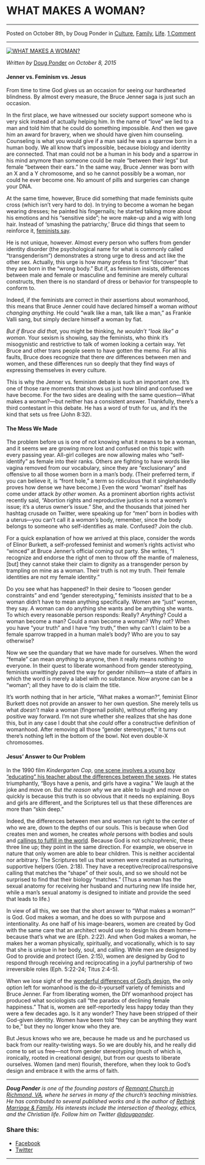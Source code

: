 WHAT MAKES A WOMAN?
===================

* * *

Posted on October 8th, by Doug Ponder in [Culture](http://www.remnantresource.org/category/culture/), [Family](http://www.remnantresource.org/category/family/), [Life](http://www.remnantresource.org/category/life/). [1 Comment](http://www.remnantresource.org/what-makes-a-woman/#comments)

* * *

[![WHAT MAKES A WOMAN?](http://www.remnantresource.org/wp-content/uploads/2015/10/what-makes-a-woman-700x500.jpg)](http://www.remnantresource.org/wp-content/uploads/2015/10/what-makes-a-woman.jpg)  

_Written by_ [Doug Ponder](http://www.remnantresource.org/author/doug-ponder/ "Posts by Doug Ponder") _on October 8, 2015_

#### **Jenner vs. Feminism vs. Jesus**

From time to time God gives us an occasion for seeing our hardhearted blindness. By almost every measure, the Bruce Jenner saga is just such an occasion.

In the first place, we have witnessed our society support someone who is very sick instead of actually helping him. In the name of “love” we lied to a man and told him that he could do something impossible. And then we gave him an award for bravery, when we should have given him counseling. Counseling is what you would give if a man said he was a sparrow born in a human body. We all know that’s impossible, because biology and identity are connected. That man could not be a human in his body and a sparrow in his mind anymore than someone could be male “between their legs” but female “between their ears.” In the same way, Bruce Jenner was born with an X and a Y chromosome, and so he cannot possibly be a woman, nor could he ever become one. No amount of pills and surgeries can change your DNA.

At the same time, however, Bruce did something that made feminists quite cross (which isn’t very hard to do). In trying to become a woman he began wearing dresses; he painted his fingernails; he started talking more about his emotions and his “sensitive side”; he wore make-up and a wig with long hair. Instead of ‘smashing the patriarchy,’ Bruce did things that seem to reinforce it, [feminists say](http://www.nytimes.com/2015/06/07/opinion/sunday/what-makes-a-woman.html?_r=0).

He is not unique, however. Almost every person who suffers from gender identity disorder (the psychological name for what is commonly called “transgenderism”) demonstrates a strong urge to dress and act like the other sex. Actually, this urge is how many profess to first “discover” that they are born in the “wrong body.” But if, as feminism insists, differences between male and female or masculine and feminine are merely cultural constructs, then there is no standard of dress or behavior for transpeople to conform to.

Indeed, if the feminists are correct in their assertions about womanhood, this means that Bruce Jenner could have declared himself a woman _without changing anything_. He could “walk like a man, talk like a man,” as Frankie Valli sang, but simply declare himself a woman by fiat.

_But if Bruce did that_, you might be thinking, _he wouldn’t “look like” a woman_. Your sexism is showing, say the feminists, who think it’s misogynistic and restrictive to talk of women looking a certain way. Yet Bruce and other trans people seem to have gotten the memo. For all his faults, Bruce does recognize that there _are_ differences between men and women, and these differences run so deeply that they find ways of expressing themselves in every culture.

This is why the Jenner vs. feminism debate is such an important one. It’s one of those rare moments that shows us just how blind and confused we have become. For the two sides are dealing with the same question—What makes a woman?—but neither has a consistent answer. Thankfully, there’s a third contestant in this debate. He has a word of truth for us, and it’s the kind that sets us free (John 8:32).

#### **The Mess We Made**

The problem before us is one of not knowing what it means to be a woman, and it seems we are growing more lost and confused on this topic with every passing year. All-girl colleges are now allowing males who “self-identify” as female into their ranks. Others are fighting to have words like vagina removed from our vocabulary, since they are “exclusionary” and offensive to all those women born in a man’s body. (Their preferred term, if you can believe it, is “front hole,” a term so ridiculous that it singlehandedly proves how dense we have become.) Even the word “woman” itself has come under attack _by other women_. As a prominent abortion rights activist recently said, “Abortion rights and reproductive justice is not a women’s issue; it’s a uterus owner’s issue.” She, and the thousands that joined her hashtag crusade on Twitter, were speaking up for “men” born in bodies with a uterus—you can’t call it a _woman’s_ body, remember, since the body belongs to someone who self-identifies as male. Confused? Join the club.

For a quick explanation of how we arrived at this place, consider the words of Elinor Burkett, a self-professed feminist and women’s rights activist who “winced” at Bruce Jenner’s official coming out party. She writes, “I recognize and endorse the right of men to throw off the mantle of maleness, \[but\] they cannot stake their claim to dignity as a transgender person by trampling on mine as a woman. Their truth is not my truth. Their female identities are not my female identity.”

Do you see what has happened? In their desire to “loosen gender constraints” and end “gender stereotyping,” feminists _insisted_ that to be a woman didn’t have to mean anything specifically. Women are “just” women, they say. A woman can do anything she wants and be anything she wants. To which every reasonable person responds: Really? _Anything_? Could a woman become a man? Could a man become a woman? Why not? When you have “your truth” and I have “my truth,” then why can’t I claim to be a female sparrow trapped in a human male’s body? Who are you to say otherwise?

Now we see the quandary that we have made for ourselves. When the word “female” can mean _anything_ to anyone, then it really means _nothing_ to everyone. In their quest to liberate womanhood from gender stereotyping, feminists unwittingly paved the way for gender nihilism—a state of affairs in which the word is merely a label with no substance. Now anyone can be a “woman”; all they have to do is claim the title.

It’s worth nothing that in her article, “What makes a woman?”, feminist Elinor Burkett does not provide an answer to her own question. She merely tells us what _doesn’t_ make a woman (fingernail polish), without offering any positive way forward. I’m not sure whether she realizes that she has done this, but in any case I doubt that she _could_ offer a constructive definition of womanhood. After removing all those “gender stereotypes,” it turns out there’s nothing left in the bottom of the bowl. Not even double-X chromosomes.

#### **Jesus’ Answer to Our Problem**

In the 1990 film _Kindergarten Cop_, [one scene involves a young boy “educating” his teacher about the differences between the sexes](https://www.youtube.com/watch?v=T3wcxHiorJ4). He states triumphantly, “Boys have a penis, and girls have a vagina.” We laugh at the joke and move on. But _the reason why_ we are able to laugh and move on quickly is because this truth is so obvious that it needs no explaining. Boys and girls are different, and the Scriptures tell us that these differences are more than “skin deep.”

Indeed, the differences between men and women run right to the center of who we are, down to the depths of our souls. This is because when God creates men and women, he creates _whole_ persons with bodies and souls and [callings to fulfill in the world](http://www.remnantresource.org/the-heart-of-femininity/). Because God is not schizophrenic, these three line up; they point in the same direction. For example, we observe in nature that only women are able to bear children. This is neither accidental nor arbitrary. The Scriptures tell us that women were created as nurturing, supportive helpers (Gen. 2:18). They have a receptive/reciprocal/responsive calling that matches the “shape” of their souls, and so we should not be surprised to find that their biology “matches.” (Thus a woman has the sexual anatomy for receiving her husband and nurturing new life inside her, while a man’s sexual anatomy is designed to initiate and provide the seed that leads to life.)

In view of all this, we see that the short answer to “What makes a woman?” is God. God makes a woman, and he does so with purpose and intentionality. As one half of his image-bearers, women are created by God with the same care that an architect would use to design his dream home—because that’s what we are (Eph. 2:22). And when God makes a woman, he makes her a woman physically, spiritually, and vocationally, which is to say that she is unique in her body, soul, and calling. While men are designed by God to provide and protect (Gen. 2:15), women are designed by God to respond through receiving and reciprocating in a joyful partnership of two irreversible roles (Eph. 5:22-24; Titus 2:4-5).

When we lose sight of the [wonderful differences of God’s design](http://www.remnantresource.org/different-design/), the only option left for womanhood is the do-it-yourself variety of feminists and Bruce Jenner. Far from liberating women, the DIY womanhood project has produced what sociologists call “the paradox of declining female happiness.” That is, women are self-reportedly less happy today than they were a few decades ago. Is it any wonder? They have been stripped of their God-given identity. Women have been told “they can be anything they want to be,” but they no longer know who they are.

But Jesus knows who we are, because he made us and he purchased us back from our reality-twisting ways. So we are doubly his, and he really did come to set us free—not from gender stereotyping (much of which is, ironically, rooted in creational design), but from our quests to liberate ourselves. Women (and men) flourish, therefore, when they look to God’s design and embrace it with the arms of faith.

* * *

_**Doug Ponder** is one of the founding pastors of [Remnant Church in Richmond, VA](http://www.remnantrichmond.org/), where he serves in many of the church’s teaching ministries. He has contributed to several published works and is the author of [Rethink Marriage & Family](http://www.remnantrichmond.org/mediafiles/uploaded/r/0e1604567_rethink-marriage-and-family-ebook.pdf). His interests include the intersection of theology, ethics, and the Christian life. Follow him on Twitter [@dougponder](https://twitter.com/dougponder)_.

### Share this:

*   [Facebook](http://www.remnantresource.org/what-makes-a-woman/?share=facebook "Click to share on Facebook")
*   [Twitter](http://www.remnantresource.org/what-makes-a-woman/?share=twitter "Click to share on Twitter")

  

* * *

